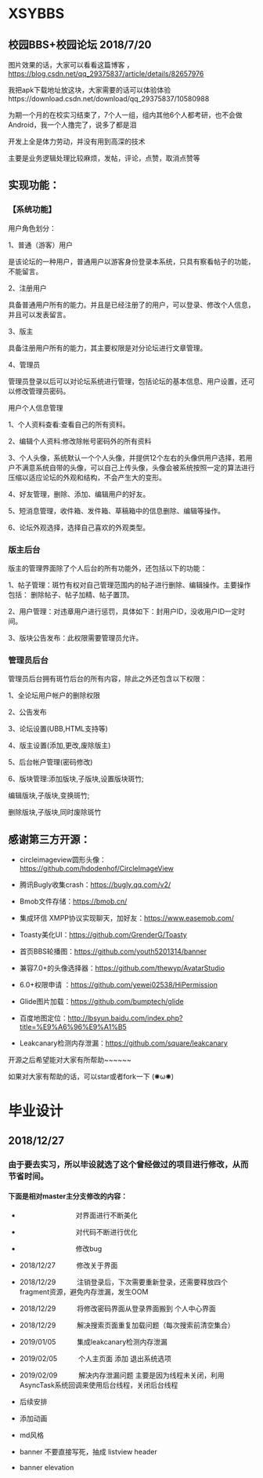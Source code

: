 # XSYBBS
## 校园BBS+校园论坛 2018/7/20





图片效果的话，大家可以看看这篇博客 ，https://blog.csdn.net/qq_29375837/article/details/82657976


我把apk下载地址放这块，大家需要的话可以体验体验https://download.csdn.net/download/qq_29375837/10580988


为期一个月的在校实习结束了，7个人一组，组内其他6个人都考研，也不会做Android，我一个人撸完了，说多了都是泪


开发上全是体力劳动，并没有用到高深的技术


主要是业务逻辑处理比较麻烦，发帖，评论，点赞，取消点赞等



## 实现功能：

### 【系统功能】

用户角色划分：


1、普通（游客）用户


是该论坛的一种用户，普通用户以游客身份登录本系统，只具有察看帖子的功能，不能留言。


2、注册用户


具备普通用户所有的能力。并且是已经注册了的用户，可以登录、修改个人信息，并且可以发表留言。


3、版主


具备注册用户所有的能力，其主要权限是对分论坛进行文章管理。


4、管理员


管理员登录以后可以对论坛系统进行管理，包括论坛的基本信息、用户设置，还可以修改管理员密码。



  
  
  
  
用户个人信息管理


1、个人资料查看:查看自己的所有资料。


2、编辑个人资料:修改除帐号密码外的所有资料


3、个人头像，系统默认一个个人头像，并提供12个左右的头像供用户选择，若用户不满意系统自带的头像，可以自己上传头像，头像会被系统按照一定的算法进行压缩以适应论坛的外观和结构，不会产生大的变形。


4、好友管理，删除、添加、编辑用户的好友。


5、短消息管理，收件箱、发件箱、草稿箱中的信息删除、编辑等操作。


6、论坛外观选择，选择自己喜欢的外观类型。







### 版主后台




版主的管理界面除了个人后台的所有功能外，还包括以下的功能：


1、帖子管理：斑竹有权对自己管理范围内的帖子进行删除、编辑操作。主要操作包括：
删除帖子、帖子加精、帖子置顶。


2、用户管理：对违章用户进行惩罚，具体如下：封用户ID，没收用户ID一定时间。


3、版块公告发布：此权限需要管理员允许。






### 管理员后台




管理员后台拥有斑竹后台的所有内容，除此之外还包含以下权限：


1、全论坛用户帐户的删除权限


2、公告发布


3、论坛设置(UBB,HTML支持等)


4、版主设置(添加,更改,废除版主)


5、后台帐户管理(密码修改)


6、版块管理:添加版块,子版块,设置版块斑竹;


编辑版块,子版块,变换斑竹;


删除版块,子版块,同时废除斑竹








## 感谢第三方开源：



 * circleimageview圆形头像：https://github.com/hdodenhof/CircleImageView

 * 腾讯Bugly收集crash：https://bugly.qq.com/v2/

 * Bmob文件存储：https://bmob.cn/


 * 集成环信 XMPP协议实现聊天，加好友：https://www.easemob.com/

 * Toasty美化UI：https://github.com/GrenderG/Toasty

 * 首页BBS轮播图：https://github.com/youth5201314/banner

 * 兼容7.0+的头像选择器：https://github.com/thewyp/AvatarStudio


 * 6.0+权限申请 ：https://github.com/yewei02538/HiPermission


 * Glide图片加载：https://github.com/bumptech/glide


 * 百度地图定位：http://lbsyun.baidu.com/index.php?title=%E9%A6%96%E9%A1%B5
 
  
 * Leakcanary检测内存泄漏：https://github.com/square/leakcanary
 
 






开源之后希望能对大家有所帮助~~~~~~



如果对大家有帮助的话，可以star或者fork一下  (✺ω✺)





# 毕业设计 
## 2018/12/27
### 由于要去实习，所以毕设就选了这个曾经做过的项目进行修改，从而节省时间。
 
 
####   下面是相对master主分支修改的内容：
 
 
 * &nbsp; &nbsp; &nbsp; &nbsp; &nbsp; &nbsp; &nbsp; &nbsp; &nbsp; &nbsp; &nbsp;&nbsp; &nbsp; &nbsp; &nbsp;  对界面进行不断美化
 * &nbsp; &nbsp; &nbsp; &nbsp; &nbsp; &nbsp; &nbsp; &nbsp; &nbsp; &nbsp; &nbsp;&nbsp; &nbsp; &nbsp; &nbsp;  对代码不断进行优化
 * &nbsp; &nbsp; &nbsp; &nbsp; &nbsp; &nbsp; &nbsp; &nbsp; &nbsp; &nbsp; &nbsp;&nbsp; &nbsp; &nbsp; &nbsp;  修改bug
 * 2018/12/27&nbsp; &nbsp; &nbsp; &nbsp; &nbsp; &nbsp;修改关于界面 
 
 * 2018/12/29&nbsp; &nbsp; &nbsp; &nbsp; &nbsp; &nbsp;注销登录后，下次需要重新登录，还需要释放四个fragment资源，避免内存泄漏，发生OOM
 
 * 2018/12/29&nbsp; &nbsp; &nbsp; &nbsp; &nbsp; &nbsp;将修改密码界面从登录界面搬到 个人中心界面
 
 * 2018/12/29&nbsp; &nbsp; &nbsp; &nbsp; &nbsp; &nbsp;解决搜索页面重复加载问题（每次搜索前清空集合）  
 
 * 2019/01/05&nbsp; &nbsp; &nbsp; &nbsp; &nbsp; &nbsp;集成leakcanary检测内存泄漏 

 * 2019/02/05&nbsp; &nbsp; &nbsp; &nbsp; &nbsp; &nbsp;个人主页面 添加 退出系统选项
 
 * 2019/02/09&nbsp; &nbsp; &nbsp; &nbsp; &nbsp; &nbsp;解决内存泄漏问题 主要是因为线程未关闭，利用AsyncTask系统回调来使用后台线程，关闭后台线程
 
 * 后续安排
 * 添加动画
 * md风格
 * banner 不要直接写死，抽成 listview header 
 * banner elevation 
 

